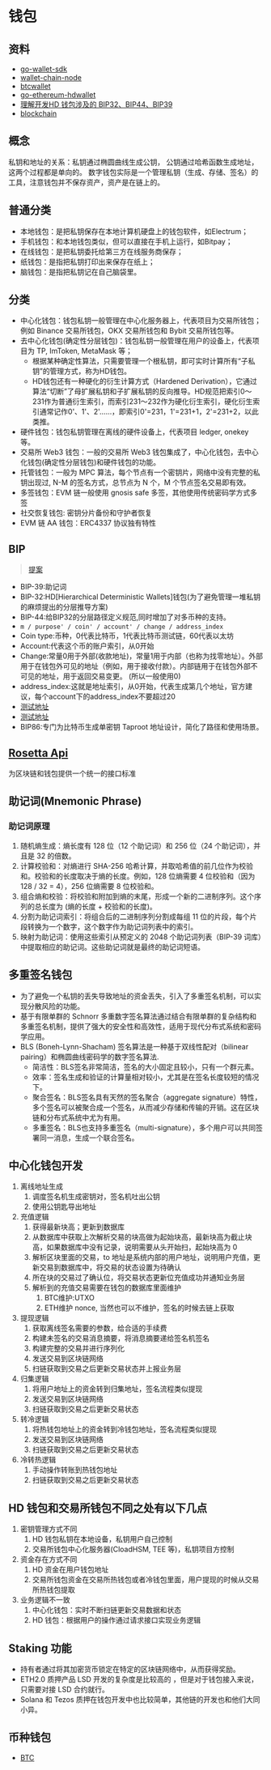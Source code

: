 # 钱包

## 资料
- [go-wallet-sdk](https://github.com/okx/go-wallet-sdk)
- [wallet-chain-node](https://github.com/dapplink-labs/wallet-chain-node)
- [btcwallet](https://github.com/btcsuite/btcwallet)
- [go-ethereum-hdwallet](https://github.com/miguelmota/go-ethereum-hdwallet)
- [理解开发HD 钱包涉及的 BIP32、BIP44、BIP39](https://learnblockchain.cn/2018/09/28/hdwallet/)
- [blockchain](https://www.blockchain.com/explorer)

## 概念
私钥和地址的关系：私钥通过椭圆曲线生成公钥， 公钥通过哈希函数生成地址，这两个过程都是单向的。
数字钱包实际是一个管理私钥（生成、存储、签名）的工具，注意钱包并不保存资产，资产是在链上的。

## 普通分类
- 本地钱包：是把私钥保存在本地计算机硬盘上的钱包软件，如Electrum；
- 手机钱包：和本地钱包类似，但可以直接在手机上运行，如Bitpay；
- 在线钱包：是把私钥委托给第三方在线服务商保存；
- 纸钱包：是指把私钥打印出来保存在纸上；
- 脑钱包：是指把私钥记在自己脑袋里。

## 分类

- 中心化钱包：钱包私钥一般管理在中心化服务器上，代表项目为交易所钱包；例如 Binance 交易所钱包，OKX 交易所钱包和 Bybit 交易所钱包等。
- 去中心化钱包(确定性分层钱包)：钱包私钥一般管理在用户的设备上，代表项目为 TP, ImToken, MetaMask 等；
  - 根据某种确定性算法，只需要管理一个根私钥，即可实时计算所有“子私钥”的管理方式，称为HD钱包。
  - HD钱包还有一种硬化的衍生计算方式（Hardened Derivation），它通过算法“切断”了母扩展私钥和子扩展私钥的反向推导。HD规范把索引0～231作为普通衍生索引，而索引231～232作为硬化衍生索引，硬化衍生索引通常记作0'、1'、2'……，即索引0'=231，1'=231+1，2'=231+2，以此类推。
- 硬件钱包：钱包私钥管理在离线的硬件设备上，代表项目 ledger, onekey 等。
- 交易所 Web3 钱包：一般的交易所 Web3 钱包集成了，中心化钱包，去中心化钱包(确定性分层钱包)和硬件钱包的功能。
- 托管钱包：一般为 MPC 算法，每个节点有一个密钥片，网络中没有完整的私钥出现过, N-M 的签名方式，总节点为 N 个，M 个节点签名交易即有效。
- 多签钱包：EVM 链一般使用 gnosis safe 多签，其他使用传统密码学方式多签
- 社交恢复钱包: 密钥分片备份和守护者恢复
- EVM 链 AA 钱包：ERC4337 协议独有特性

## BIP
> [提案](https://github.com/satoshilabs/slips/)
-  BIP-39:助记词
-  BIP-32:HD[Hierarchical Deterministic Wallets]钱包(为了避免管理一堆私钥的麻烦提出的分层推导方案)
-  BIP-44:给BIP32的分层路径定义规范,同时增加了对多币种的支持。
  - `m / purpose' / coin' / account' / change / address_index`
  - Coin type:币种，0代表比特币，1代表比特币测试链，60代表以太坊
  - Account:代表这个币的账户索引，从0开始
  - Change:常量0用于外部(收款地址)，常量1用于内部（也称为找零地址）。外部用于在钱包外可见的地址（例如，用于接收付款）。内部链用于在钱包外部不可见的地址，用于返回交易变更。 (所以一般使用0)
  - address_index:这就是地址索引，从0开始，代表生成第几个地址，官方建议，每个account下的address_index不要超过20
  - [测试地址](https://chaintool.tech/generateWallet/btcWallet)
  - [测试地址](https://iancoleman.io/bip39/#english)
- BIP86:专门为比特币生成单密钥 Taproot 地址设计，简化了路径和使用场景。

## [Rosetta Api](./Rosetta.md) 
为区块链和钱包提供一个统一的接口标准


## 助记词(Mnemonic Phrase)

### 助记词原理
1. 随机熵生成：熵长度有 128 位（12 个助记词）和 256 位（24 个助记词），并且是 32 的倍数。
1. 计算校验和：对熵进行 SHA-256 哈希计算，并取哈希值的前几位作为校验和。校验和的长度取决于熵的长度。例如，128 位熵需要 4 位校验和（因为 128 / 32 = 4），256 位熵需要 8 位校验和。
1. 组合熵和校验：将校验和附加到熵的末尾，形成一个新的二进制序列。这个序列的总长度为 (熵的长度 + 校验和的长度)。
1. 分割为助记词索引：将组合后的二进制序列分割成每组 11 位的片段，每个片段转换为一个数字，这个数字作为助记词列表中的索引。
1. 映射为助记词：使用这些索引从预定义的 2048 个助记词列表（BIP-39 词库）中提取相应的助记词。这些助记词就是最终的助记词短语。


## 多重签名钱包
- 为了避免一个私钥的丢失导致地址的资金丢失，引入了多重签名机制，可以实现分散风险的功能。
- 基于有限单群的 Schnorr 多重数字签名算法通过结合有限单群的复杂结构和多重签名机制，提供了强大的安全性和高效性，适用于现代分布式系统和密码学应用。
- BLS (Boneh-Lynn-Shacham) 签名算法是一种基于双线性配对（bilinear pairing）和椭圆曲线密码学的数字签名算法.
  - 简洁性：BLS签名非常简洁，签名的大小固定且较小，只有一个群元素。 
  - 效率：签名生成和验证的计算量相对较小，尤其是在签名长度较短的情况下。
  - 聚合签名：BLS签名具有天然的签名聚合（aggregate signature）特性，多个签名可以被聚合成一个签名，从而减少存储和传输的开销。这在区块链和分布式系统中尤为有用。
  - 多重签名：BLS也支持多重签名（multi-signature），多个用户可以共同签署同一消息，生成一个联合签名。


## 中心化钱包开发 
1. 离线地址生成
   1. 调度签名机生成密钥对，签名机吐出公钥
   2. 使用公钥匙导出地址
2. 充值逻辑
   1. 获得最新块高；更新到数据库
   2. 从数据库中获取上次解析交易的块高做为起始块高，最新块高为截止块高，如果数据库中没有记录，说明需要从头开始扫，起始块高为 0
   3. 解析区块里面的交易，to 地址是系统内部的用户地址，说明用户充值，更新交易到数据库中，将交易的状态设置为待确认
   4. 所在块的交易过了确认位，将交易状态更新位充值成功并通知业务层
   5. 解析到的充值交易需要在钱包的数据库里面维护
      1. BTC维护:UTXO
      2. ETH维护 nonce, 当然也可以不维护，签名的时候去链上获取
3. 提现逻辑
   1. 获取离线签名需要的参数，给合适的手续费
   2. 构建未签名的交易消息摘要，将消息摘要递给签名机签名
   3. 构建完整的交易并进行序列化
   4. 发送交易到区块链网络
   5. 扫链获取到交易之后更新交易状态并上报业务层
4. 归集逻辑
   1. 将用户地址上的资金转到归集地址，签名流程类似提现
   2. 发送交易到区块链网络
   3. 扫链获取到交易之后更新交易状态
5. 转冷逻辑
   1. 将热钱包地址上的资金转到冷钱包地址，签名流程类似提现
   2. 发送交易到区块链网络
   3. 扫链获取到交易之后更新交易状态
6. 冷转热逻辑
   1. 手动操作转账到热钱包地址
   2. 扫链获取到交易之后更新交易状态

## HD 钱包和交易所钱包不同之处有以下几点
1. 密钥管理方式不同
   1. HD 钱包私钥在本地设备，私钥用户自己控制
   2. 交易所钱包中心化服务器(CloadHSM, TEE 等)，私钥项目方控制
2. 资金存在方式不同
   1. HD 资金在用户钱包地址
   2. 交易所钱包资金在交易所热钱包或者冷钱包里面，用户提现的时候从交易所热钱包提取
3. 业务逻辑不一致
   1. 中心化钱包：实时不断扫链更新交易数据和状态
   2. HD 钱包：根据用户的操作通过请求接口实现业务逻辑


## Staking 功能
- 持有者通过将其加密货币锁定在特定的区块链网络中，从而获得奖励。
- ETH2.0 质押产品 LSD 开发的复杂度是比较高的 ，但是对于钱包接入来说，只需要对接 LSD 合约就行。
- Solana 和 Tezos 质押在钱包开发中也比较简单，其他链的开发也和他们大同小异。




## 币种钱包

- [BTC](./coin/btc.md)

